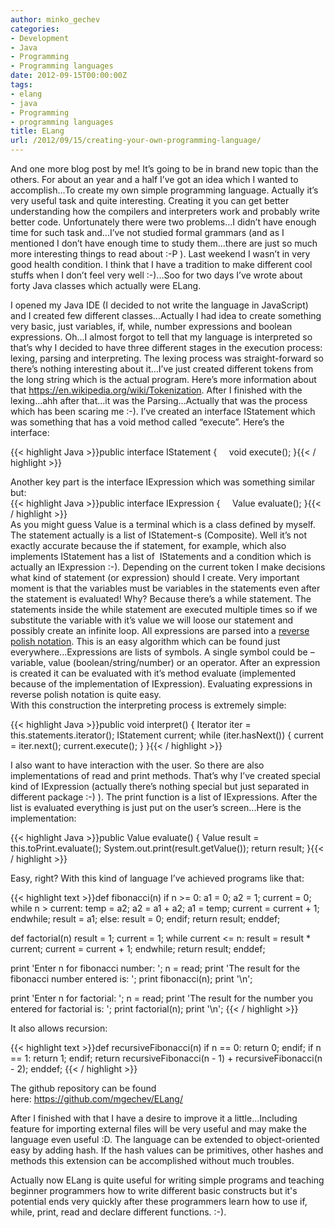 ```yaml
---
author: minko_gechev
categories:
- Development
- Java
- Programming
- Programming languages
date: 2012-09-15T00:00:00Z
tags:
- elang
- java
- Programming
- programming languages
title: ELang
url: /2012/09/15/creating-your-own-programming-language/
---
```


And one more blog post by me! It’s going to be in brand new topic than the others. For about an year and a half I’ve got an idea which I wanted to accomplish...To create my own simple programming language. Actually it’s very useful task and quite interesting. Creating it you can get better understanding how the compilers and interpreters work and probably write better code. Unfortunately there were two problems...I didn’t have enough time for such task and...I’ve not studied formal grammars (and as I mentioned I don’t have enough time to study them...there are just so much more interesting things to read about :-P ). Last weekend I wasn’t in very good health condition. I think that I have a tradition to make different cool stuffs when I don’t feel very well :-)...Soo for two days I’ve wrote about forty Java classes which actually were ELang.

I opened my Java IDE (I decided to not write the language in JavaScript) and I created few different classes...Actually I had idea to create something very basic, just variables, if, while, number expressions and boolean expressions. Oh...I almost forgot to tell that my language is interpreted so that’s why I decided to have three different stages in the execution process: lexing, parsing and interpreting. The lexing process was straight-forward so there’s nothing interesting about it...I’ve just created different tokens from the long string which is the actual program. Here’s more information about that <https://en.wikipedia.org/wiki/Tokenization>. After I finished with the lexing...ahh after that...it was the Parsing...Actually that was the process which has been scaring me :-). I’ve created an interface IStatement which was something that has a void method called “execute”. Here’s the interface:

{{< highlight Java >}}public interface IStatement {
    void execute();
}{{< / highlight >}}

<div>
</div>

<div>
  Another key part is the interface IExpression which was something similar but:
</div>

<div>
</div>

<div>
  {{< highlight Java >}}public interface IExpression {
    Value evaluate();
}{{< / highlight >}}
</div>

<div>
</div>

<div>
  As you might guess Value is a terminal which is a class defined by myself. The statement actually is a list of IStatement-s (Composite). Well it’s not exactly accurate because the if statement, for example, which also implements IStatement has a list of  IStatements and a condition which is actually an IExpression :-). Depending on the current token I make decisions what kind of statement (or expression) should I create. Very important moment is that the variables must be variables in the statements even after the statement is evaluated! Why? Because there’s a while statement. The statements inside the while statement are executed multiple times so if we substitute the variable with it’s value we will loose our statement and possibly create an infinite loop. All expressions are parsed into a <a href="https://en.wikipedia.org/wiki/Reverse_Polish_notation">reverse polish notation</a>. This is an easy algorithm which can be found just everywhere...Expressions are lists of symbols. A single symbol could be – variable, value (boolean/string/number) or an operator. After an expression is created it can be evaluated with it’s method evaluate (implemented because of the implementation of IExpression). Evaluating expressions in reverse polish notation is quite easy.
</div>

<div>
</div>

<div>
  With this construction the interpreting process is extremely simple:
</div>

<div>
</div>

{{< highlight Java >}}public void interpret() {
    Iterator iter = this.statements.iterator();
    IStatement current;
    while (iter.hasNext()) {
        current = iter.next();
        current.execute();
    }
}{{< / highlight >}}

I also want to have interaction with the user. So there are also implementations of read and print methods. That’s why I’ve created special kind of IExpression (actually there’s nothing special but just separated in different package :-) ). The print function is a list of IExpressions. After the list is evaluated everything is just put on the user’s screen...Here is the implementation:

{{< highlight Java >}}public Value evaluate() {
    Value result = this.toPrint.evaluate();
    System.out.print(result.getValue());
    return result;
}{{< / highlight >}}

Easy, right? With this kind of language I’ve achieved programs like that:

{{< highlight text >}}def fibonacci(n)
    if n >= 0:
        a1 = 0;
        a2 = 1;
        current = 0;
        while n > current:
            temp = a2;
            a2 = a1 + a2;
            a1 = temp;
            current = current + 1;
        endwhile;
        result = a1;
    else: 
        result = 0;
    endif;
    return result;
enddef;

def factorial(n)
    result = 1;
    current = 1;
    while current <= n:
        result = result * current;
        current = current + 1;
    endwhile;
    return result;
enddef;

print 'Enter n for fibonacci number: ';
n = read;
print 'The result for the fibonacci number entered is: ';
print fibonacci(n);
print '\n';

print 'Enter n for factorial: ';
n = read;
print 'The result for the number you entered for factorial is: ';
print factorial(n);
print '\n';
{{< / highlight >}}

It also allows recursion:

{{< highlight text >}}def recursiveFibonacci(n)
    if n == 0:
        return 0;
    endif;
    if n == 1:
        return 1;
    endif;
    return recursiveFibonacci(n - 1) + recursiveFibonacci(n - 2);
enddef;
{{< / highlight >}}

The github repository can be found here: <https://github.com/mgechev/ELang/>

After I finished with that I have a desire to improve it a little...Including feature for importing external files will be very useful and may make the language even useful :D. The language can be extended to object-oriented easy by adding hash. If the hash values can be primitives, other hashes and methods this extension can be accomplished without much troubles.

Actually now ELang is quite useful for writing simple programs and teaching beginner programmers how to write different basic constructs but it's potential ends very quickly after these programmers learn how to use if, while, print, read and declare different functions. :-).